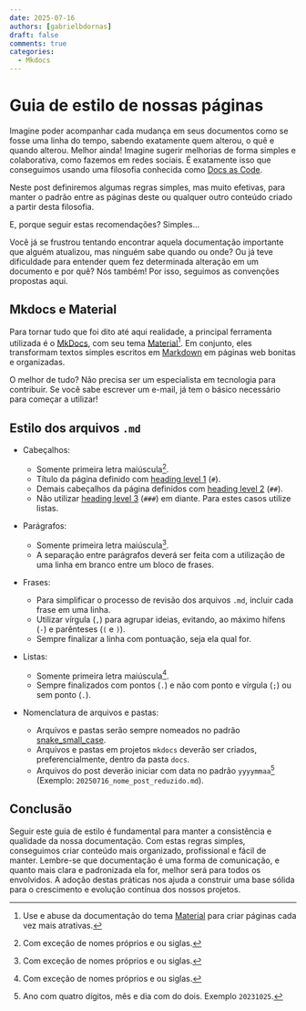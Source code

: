 ```yaml
---
date: 2025-07-16
authors: [gabrielbdornas]
draft: false
comments: true
categories:
  - Mkdocs
---
```


# Guia de estilo de nossas páginas

Imagine poder acompanhar cada mudança em seus documentos como se fosse uma linha do tempo, sabendo exatamente quem alterou, o quê e quando alterou. 
Melhor ainda!
Imagine sugerir melhorias de forma simples e colaborativa, como fazemos em redes sociais. 
É exatamente isso que conseguimos usando uma filosofia conhecida como [Docs as Code](https://www.writethedocs.org/guide/docs-as-code/).

Neste post definiremos algumas regras simples, mas muito efetivas, para manter o padrão entre as páginas deste ou qualquer outro conteúdo criado a partir desta filosofia.

<!-- more -->

E, porque seguir estas recomendações?
Simples...

Você já se frustrou tentando encontrar aquela documentação importante que alguém atualizou, mas ninguém sabe quando ou onde? 
Ou já teve dificuldade para entender quem fez determinada alteração em um documento e por quê? 
Nós também! 
Por isso, seguimos as convenções propostas aqui.

## Mkdocs e Material

Para tornar tudo que foi dito até aqui realidade, a principal ferramenta utilizada é o [MkDocs](https://www.mkdocs.org/), com seu tema [Material](https://squidfunk.github.io/mkdocs-material/)[^1].
Em conjunto, eles transformam textos simples escritos em [Markdown](https://www.markdownguide.org/basic-syntax/) em páginas web bonitas e organizadas. 

O melhor de tudo? 
Não precisa ser um especialista em tecnologia para contribuir.
Se você sabe escrever um e-mail, já tem o básico necessário para começar a utilizar!

## Estilo dos arquivos `.md`

- Cabeçalhos:
    - Somente primeira letra maiúscula[^2].
    - Título da página definido com [heading level 1](https://www.markdownguide.org/basic-syntax/#:~:text=%23-,Heading%20level%201,-%3Ch1%3EHeading%20level) (`#`).
    - Demais cabeçalhos da página definidos com [heading level 2](https://www.markdownguide.org/basic-syntax/#:~:text=%23%23-,Heading%20level%202,-%3Ch2%3EHeading%20level) (`##`).
    - Não utilizar [heading level 3](https://www.markdownguide.org/basic-syntax/#:~:text=%23%23-,Heading%20level%202,-%3Ch2%3EHeading%20level) (`###`) em diante. 
    Para estes casos utilize listas.

- Parágrafos:
    - Somente primeira letra maiúscula[^2].
    - A separação entre parágrafos deverá ser feita com a utilização de uma linha em branco entre um bloco de frases.

- Frases:
    - Para simplificar o processo de revisão dos arquivos `.md`, incluir cada frase em uma linha.
    - Utilizar vírgula (`,`) para agrupar ideias, evitando, ao máximo hífens (`-`) e parênteses (`(` e `)`).
    - Sempre finalizar a linha com pontuação, seja ela qual for.

- Listas:
    - Somente primeira letra maiúscula[^2].
    - Sempre finalizados com pontos (`.`) e não com ponto e vírgula (`;`) ou sem ponto (`.`).

- Nomenclatura de arquivos e pastas:
    - Arquivos e pastas serão sempre nomeados no padrão [snake_small_case](https://en.wikipedia.org/wiki/Snake_case).
    - Arquivos e pastas em projetos `mkdocs` deverão ser criados, preferencialmente, dentro da pasta `docs`.
    - Arquivos do post deverão iniciar com data no padrão `yyyymmaa`[^3] (Exemplo: `20250716_nome_post_reduzido.md`).

## Conclusão

Seguir este guia de estilo é fundamental para manter a consistência e qualidade da nossa documentação.
Com estas regras simples, conseguimos criar conteúdo mais organizado, profissional e fácil de manter.
Lembre-se que documentação é uma forma de comunicação, e quanto mais clara e padronizada ela for, melhor será para todos os envolvidos.
A adoção destas práticas nos ajuda a construir uma base sólida para o crescimento e evolução contínua dos nossos projetos.

[^1]: Use e abuse da documentação do tema [Material](https://squidfunk.github.io/mkdocs-material/) para criar páginas cada vez mais atrativas.
[^2]: Com exceção de nomes próprios e ou siglas.
[^3]: Ano com quatro dígitos, mês e dia com do dois. Exemplo `20231025`.
